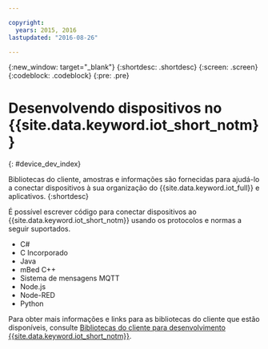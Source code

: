 ```yaml
---

copyright:
  years: 2015, 2016
lastupdated: "2016-08-26"

---
```


{:new_window: target="_blank"}
{:shortdesc: .shortdesc}
{:screen: .screen}
{:codeblock: .codeblock}
{:pre: .pre}

# Desenvolvendo dispositivos no {{site.data.keyword.iot_short_notm}}
{: #device_dev_index}

Bibliotecas do cliente, amostras e informações são fornecidas para ajudá-lo a conectar dispositivos à sua organização do {{site.data.keyword.iot_full}} e aplicativos.
{:shortdesc}

É possível escrever código para conectar dispositivos ao {{site.data.keyword.iot_short_notm}} usando os protocolos e normas a seguir suportados.

- C#
- C Incorporado
- Java
- mBed C++
- Sistema de mensagens MQTT
- Node.js
- Node-RED
- Python

Para obter mais informações e links para as bibliotecas do cliente que estão disponíveis, consulte [Bibliotecas do cliente para desenvolvimento {{site.data.keyword.iot_short_notm}}](../iot_platform_client_lib.html).
